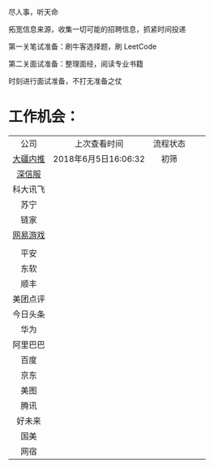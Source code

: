 尽人事，听天命

拓宽信息来源，收集一切可能的招聘信息，抓紧时间投递

第一关笔试准备：刷牛客选择题，刷 LeetCode 

第二关面试准备：整理面经，阅读专业书籍

时刻进行面试准备，不打无准备之仗

# 工作机会：





|                                                              |                      |          |      |      |
| :----------------------------------------------------------: | :------------------: | :------: | ---- | ---- |
|                             公司                             |     上次查看时间     | 流程状态 |      |      |
| [大疆内推](https://www.nowcoder.com/discuss/83201?type=0&order=0&pos=19&page=1) | 2018年6月5日16:06:32 |   初筛   |      |      |
|               [深信服](http://hr.sangfor.com)                |                      |          |      |      |
|                           科大讯飞                           |                      |          |      |      |
|                             苏宁                             |                      |          |      |      |
|                             链家                             |                      |          |      |      |
|         [网易游戏](https://campus.163.com/app/hy/lh)         |                      |          |      |      |
|                                                              |                      |          |      |      |
|                             平安                             |                      |          |      |      |
|                             东软                             |                      |          |      |      |
|                             顺丰                             |                      |          |      |      |
|                           美团点评                           |                      |          |      |      |
|                           今日头条                           |                      |          |      |      |
|                             华为                             |                      |          |      |      |
|                           阿里巴巴                           |                      |          |      |      |
|                             百度                             |                      |          |      |      |
|                             京东                             |                      |          |      |      |
|                             美图                             |                      |          |      |      |
|                             腾讯                             |                      |          |      |      |
|                            好未来                            |                      |          |      |      |
|                             国美                             |                      |          |      |      |
|                             网宿                             |                      |          |      |      |

